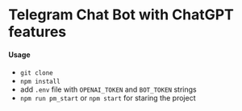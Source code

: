 # Telegram Chat Bot with ChatGPT features

#### Usage

- `git clone`
- `npm install`
- add `.env` file with `OPENAI_TOKEN` and `BOT_TOKEN` strings
- `npm run pm_start` or `npm start` for staring the project
